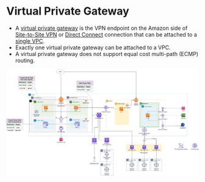 # Virtual Private Gateway
- A [virtual private gateway](https://docs.aws.amazon.com/vpn/latest/s2svpn/VPC_VPN.html) is the VPN endpoint on the Amazon side of [Site-to-Site VPN](../4_HybridConnectivity/AWSSiteToSiteVPN.md) or [Direct Connect](../4_HybridConnectivity/AWSDirectConnect.md) connection that can be attached to a [single VPC](Readme.md).
- Exactly one virtual private gateway can be attached to a VPC.
- A virtual private gateway does not support equal cost multi-path (ECMP) routing.

![img.png](assets/AWS_VPC.png)